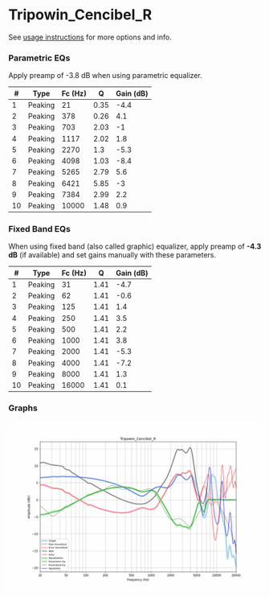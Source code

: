 # Tripowin_Cencibel_R
See [usage instructions](https://github.com/jaakkopasanen/AutoEq#usage) for more options and info.

### Parametric EQs
Apply preamp of -3.8 dB when using parametric equalizer.

|   # | Type    |   Fc (Hz) |    Q |   Gain (dB) |
|-----|---------|-----------|------|-------------|
|   1 | Peaking |        21 | 0.35 |        -4.4 |
|   2 | Peaking |       378 | 0.26 |         4.1 |
|   3 | Peaking |       703 | 2.03 |        -1   |
|   4 | Peaking |      1117 | 2.02 |         1.8 |
|   5 | Peaking |      2270 | 1.3  |        -5.3 |
|   6 | Peaking |      4098 | 1.03 |        -8.4 |
|   7 | Peaking |      5265 | 2.79 |         5.6 |
|   8 | Peaking |      6421 | 5.85 |        -3   |
|   9 | Peaking |      7384 | 2.99 |         2.2 |
|  10 | Peaking |     10000 | 1.48 |         0.9 |

### Fixed Band EQs
When using fixed band (also called graphic) equalizer, apply preamp of **-4.3 dB** (if available) and set gains manually with these parameters.

|   # | Type    |   Fc (Hz) |    Q |   Gain (dB) |
|-----|---------|-----------|------|-------------|
|   1 | Peaking |        31 | 1.41 |        -4.7 |
|   2 | Peaking |        62 | 1.41 |        -0.6 |
|   3 | Peaking |       125 | 1.41 |         1.4 |
|   4 | Peaking |       250 | 1.41 |         3.5 |
|   5 | Peaking |       500 | 1.41 |         2.2 |
|   6 | Peaking |      1000 | 1.41 |         3.8 |
|   7 | Peaking |      2000 | 1.41 |        -5.3 |
|   8 | Peaking |      4000 | 1.41 |        -7.2 |
|   9 | Peaking |      8000 | 1.41 |         1.3 |
|  10 | Peaking |     16000 | 1.41 |         0.1 |

### Graphs
![](./Tripowin_Cencibel_R.png)
